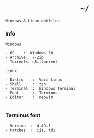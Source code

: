 <h1 align="center"><code>~/</code></h1>

`Windows & Linux dotfiles`

### Info

`Windows`

```
- OS    :  Windows 10
- Archive : 7-Zip
- Torrents: qBittorrent
```

`Linux`

```
- Distro    :  Void Linux
- Shell     :  zsh
- Terminal  :  Windows Terminal
- Font      :  Terminus
- Editor    :  neovim
```

<h1/>

### Terminus font

```
- Version  :  4.49.1
- Patches  :  ij1, td1
```
